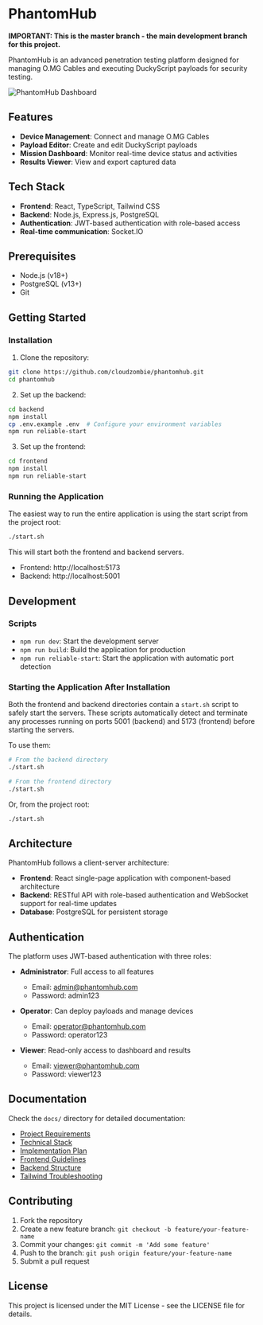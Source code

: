 # PhantomHub

**IMPORTANT: This is the master branch - the main development branch for this project.**

PhantomHub is an advanced penetration testing platform designed for managing O.MG Cables and executing DuckyScript payloads for security testing.

![PhantomHub Dashboard](docs/img/dashboard-screenshot.png)

## Features

- **Device Management**: Connect and manage O.MG Cables
- **Payload Editor**: Create and edit DuckyScript payloads
- **Mission Dashboard**: Monitor real-time device status and activities
- **Results Viewer**: View and export captured data

## Tech Stack

- **Frontend**: React, TypeScript, Tailwind CSS
- **Backend**: Node.js, Express.js, PostgreSQL
- **Authentication**: JWT-based authentication with role-based access
- **Real-time communication**: Socket.IO

## Prerequisites

- Node.js (v18+)
- PostgreSQL (v13+)
- Git

## Getting Started

### Installation

1. Clone the repository:

```bash
git clone https://github.com/cloudzombie/phantomhub.git
cd phantomhub
```

2. Set up the backend:

```bash
cd backend
npm install
cp .env.example .env  # Configure your environment variables
npm run reliable-start
```

3. Set up the frontend:

```bash
cd frontend
npm install
npm run reliable-start
```

### Running the Application

The easiest way to run the entire application is using the start script from the project root:

```bash
./start.sh
```

This will start both the frontend and backend servers.

- Frontend: http://localhost:5173
- Backend: http://localhost:5001

## Development

### Scripts

- `npm run dev`: Start the development server
- `npm run build`: Build the application for production
- `npm run reliable-start`: Start the application with automatic port detection

### Starting the Application After Installation

Both the frontend and backend directories contain a `start.sh` script to safely start the servers. These scripts automatically detect and terminate any processes running on ports 5001 (backend) and 5173 (frontend) before starting the servers.

To use them:

```bash
# From the backend directory
./start.sh

# From the frontend directory
./start.sh
```

Or, from the project root:

```bash
./start.sh
```

## Architecture

PhantomHub follows a client-server architecture:

- **Frontend**: React single-page application with component-based architecture
- **Backend**: RESTful API with role-based authentication and WebSocket support for real-time updates
- **Database**: PostgreSQL for persistent storage

## Authentication

The platform uses JWT-based authentication with three roles:

- **Administrator**: Full access to all features
  - Email: admin@phantomhub.com
  - Password: admin123

- **Operator**: Can deploy payloads and manage devices
  - Email: operator@phantomhub.com
  - Password: operator123

- **Viewer**: Read-only access to dashboard and results
  - Email: viewer@phantomhub.com
  - Password: viewer123

## Documentation

Check the `docs/` directory for detailed documentation:

- [Project Requirements](docs/project_requirements_document.md)
- [Technical Stack](docs/tech_stack_document.md)
- [Implementation Plan](docs/implementation_plan.md)
- [Frontend Guidelines](docs/frontend_guidelines_document.md)
- [Backend Structure](docs/backend_structure_document.md)
- [Tailwind Troubleshooting](docs/tailwind_troubleshooting.md)

## Contributing

1. Fork the repository
2. Create a new feature branch: `git checkout -b feature/your-feature-name`
3. Commit your changes: `git commit -m 'Add some feature'`
4. Push to the branch: `git push origin feature/your-feature-name`
5. Submit a pull request

## License

This project is licensed under the MIT License - see the LICENSE file for details. 